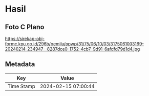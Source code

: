 # Hasil

## Foto C Plano

https://sirekap-obj-formc.kpu.go.id/296b/pemilu/ppwp/31/75/06/10/03/3175061003169-20240214-234947--8287dce0-1752-4cb7-9d91-6afdfd79d1d4.jpg


## Metadata

| Key        | Value               |
| ---------- | ------------------- |
| Time Stamp | 2024-02-15 07:00:44 |



